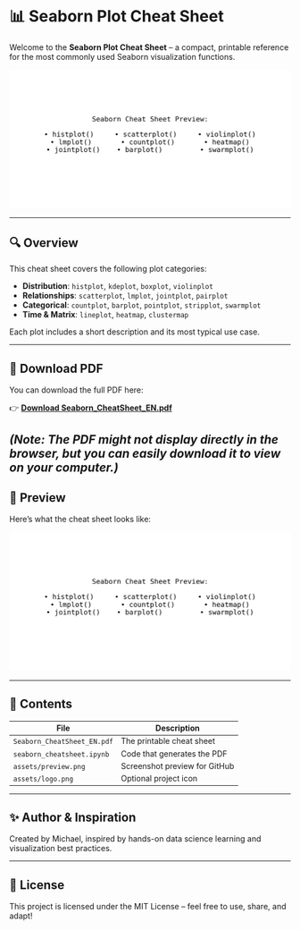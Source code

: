 # 📊 Seaborn Plot Cheat Sheet

Welcome to the **Seaborn Plot Cheat Sheet** – a compact, printable reference for the most commonly used Seaborn visualization functions.

![Preview of Cheat Sheet](assets/preview.png)

---

## 🔍 Overview

This cheat sheet covers the following plot categories:

- **Distribution**: `histplot`, `kdeplot`, `boxplot`, `violinplot`
- **Relationships**: `scatterplot`, `lmplot`, `jointplot`, `pairplot`
- **Categorical**: `countplot`, `barplot`, `pointplot`, `stripplot`, `swarmplot`
- **Time & Matrix**: `lineplot`, `heatmap`, `clustermap`

Each plot includes a short description and its most typical use case.

---

## 📄 Download PDF

You can download the full PDF here:

👉 **[Download Seaborn_CheatSheet_EN.pdf](Seaborn_CheatSheet_EN.pdf)**

*(Note: The PDF might not display directly in the browser, but you can easily download it to view on your computer.)*
---

## 🧪 Preview

Here’s what the cheat sheet looks like:

![Cheat Sheet Preview](assets/preview.png)

---

## 📁 Contents

| File | Description |
|------|-------------|
| `Seaborn_CheatSheet_EN.pdf` | The printable cheat sheet |
| `seaborn_cheatsheet.ipynb` | Code that generates the PDF |
| `assets/preview.png` | Screenshot preview for GitHub |
| `assets/logo.png` | Optional project icon |

---

## ✨ Author & Inspiration

Created by Michael, inspired by hands-on data science learning and visualization best practices.

---

## 📌 License

This project is licensed under the MIT License – feel free to use, share, and adapt!
